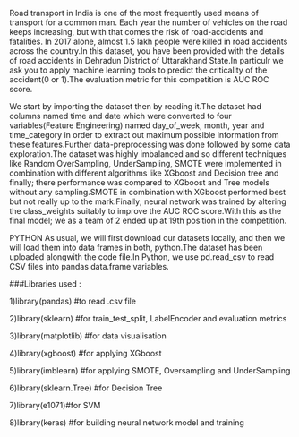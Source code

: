 Road transport in India is one of the most frequently used means of transport for a common man. Each year the number of vehicles on the road keeps increasing, but with that comes the risk of road-accidents and fatalities. In 2017 alone, almost 1.5 lakh people were killed in road accidents across the country.In this dataset, you have been provided with the details of road accidents in Dehradun District of Uttarakhand State.In particulr we ask you to apply machine learning tools to predict the criticality of the accident(0 or 1).The evaluation metric for this competition is AUC ROC score.




We start by importing the dataset then by reading it.The dataset had columns named time and date which were converted to four variables(Feature Engineering) named day_of_week, month, year and time_category in order to extract out maximum possible information from these features.Further data-preprocessing was done followed by some data exploration.The dataset was highly imbalanced and so different techniques like Random OverSampling, UnderSampling, SMOTE were implemented in combination with different algorithms like XGboost and Decision tree and finally; there performance was compared to XGboost and Tree models without any sampling.SMOTE in combination with XGboost performed best but not really up to the mark.Finally; neural network was trained by altering the class_weights suitably to improve the AUC ROC score.With this as the final model; we as a team of 2 ended up at 19th position in the competition.


PYTHON As usual, 
we will first download our datasets locally, and then we will load them into data frames in both, python.The dataset has been uploaded alongwith the code file.In Python, we use pd.read_csv to read CSV files into pandas data.frame variables. 


###Libraries used : 

1)library(pandas) #to read .csv file

2)library(sklearn) #for train_test_split, LabelEncoder and evaluation metrics

3)library(matplotlib) #for data visualisation

4)library(xgboost) #for applying XGboost

5)library(imblearn) #for applying SMOTE, Oversampling and UnderSampling

6)library(sklearn.Tree) #for Decision Tree

7)library(e1071)#for SVM 

8)library(keras) #for building neural network model and training
